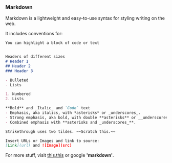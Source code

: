 ### Markdown

Markdown is a lightweight and easy-to-use syntax for styling writing on the web. 

It includes conventions for:

```markdown
You can highlight a block of code or text
```

```markdown

Headers of different sizes
# Header 1
## Header 2
### Header 3

- Bulleted
- Lists

1. Numbered
2. Lists

**Bold** and _Italic_ and `Code` text
- Emphasis, aka italics, with *asterisks* or _underscores_.
- Strong emphasis, aka bold, with double **asterisks** or __underscores__.
- Combined emphasis with **asterisks and _underscores_**.

Strikethrough uses two tildes. ~~Scratch this.~~

Insert URLs or Images and link to source:
[Link](url) and ![Image](src)
```

For more stuff, visit [this](https://github.com/adam-p/markdown-here/wiki/Markdown-Cheatsheet),[this](https://guides.github.com/features/mastering-markdown/) or google **'markdown'**.
